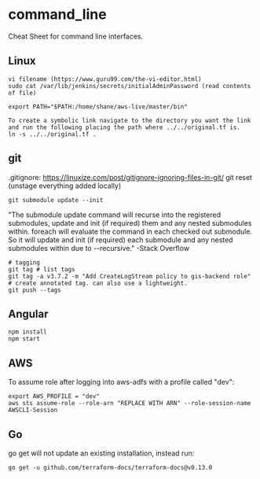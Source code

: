 # command_line
Cheat Sheet for command line interfaces.

## Linux
```
vi filename (https://www.guru99.com/the-vi-editor.html)
sudo cat /var/lib/jenkins/secrets/initialAdminPassword (read contents of file)

export PATH="$PATH:/home/shane/aws-live/master/bin"

To create a symbolic link navigate to the directory you want the link and run the following placing the path where ../../original.tf is.
ln -s ../../original.tf .

```
## git
.gitignore: https://linuxize.com/post/gitignore-ignoring-files-in-git/
git reset (unstage everything added locally)
```
git submodule update --init
```
"The submodule update command will recurse into the registered submodules, update and init (if required) them and any nested submodules within. foreach will evaluate the command in each checked out submodule. So it will update and init (if required) each submodule and any nested submodules within due to --recursive." -Stack Overflow

```
# tagging
git tag # list tags
git tag -a v3.7.2 -m "Add CreateLogStream policy to gis-backend role" # create annotated tag. can also use a lightweight.
git push --tags
```
## Angular
```
npm install
npm start

```
## AWS
To assume role after logging into aws-adfs with a profile called "dev":
```
export AWS_PROFILE = "dev"
aws sts assume-role --role-arn "REPLACE WITH ARN" --role-session-name AWSCLI-Session
```
## Go
go get <Import path of package> will not update an existing installation, instead run:
```
go get -u github.com/terraform-docs/terraform-docs@v0.13.0
```
